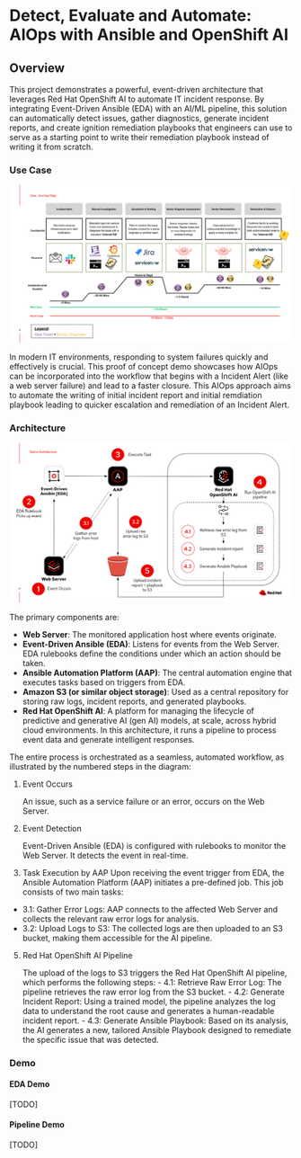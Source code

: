 # Detect, Evaluate and Automate: AIOps with Ansible and OpenShift AI

## Overview

This project demonstrates a powerful, event-driven architecture that leverages Red Hat OpenShift AI to automate IT incident response. By integrating Event-Driven Ansible (EDA) with an AI/ML pipeline, this solution can automatically detect issues, gather diagnostics, generate incident reports, and create ignition remediation playbooks that engineers can use to serve as a starting point to write their remediation playbook instead of writing it from scratch.



### Use Case

![User Journey Diagram](/assets/user_journey.png)

In modern IT environments, responding to system failures quickly and effectively is crucial. This proof of concept demo showcases how AIOps can be incorporated into the workflow that begins with a Incident Alert (like a web server failure) and lead to a faster closure. This AIOps approach aims to automate the writing of initial incident report and initial remdiation playbook leading to quicker escalation and remediation of an Incident Alert.

### Architecture

![Architecture Diagram](/assets/architecture_diagram.png)

The primary components are:

- **Web Server**: The monitored application host where events originate.
- **Event-Driven Ansible (EDA)**: Listens for events from the Web Server. EDA rulebooks define the conditions under which an action should be taken.
- **Ansible Automation Platform (AAP)**: The central automation engine that executes tasks based on triggers from EDA.
- **Amazon S3 (or similar object storage)**: Used as a central repository for storing raw logs, incident reports, and generated playbooks.
- **Red Hat OpenShift AI**: A platform for managing the lifecycle of predictive and generative AI (gen AI) models, at scale, across hybrid cloud environments. In this architecture, it runs a pipeline to process event data and generate intelligent responses.

The entire process is orchestrated as a seamless, automated workflow, as illustrated by the numbered steps in the diagram:

1. Event Occurs

    An issue, such as a service failure or an error, occurs on the Web Server.

2. Event Detection

    Event-Driven Ansible (EDA) is configured with rulebooks to monitor the Web Server. It detects the event in real-time.

3. Task Execution by AAP
   Upon receiving the event trigger from EDA, the Ansible Automation Platform (AAP) initiates a pre-defined job. This job consists of two main tasks:
 - 3.1: Gather Error Logs: AAP connects to the affected Web Server and collects the relevant raw error logs for analysis.
 - 3.2: Upload Logs to S3: The collected logs are then uploaded to an S3 bucket, making them accessible for the AI pipeline.

5. Red Hat OpenShift AI Pipeline

    The upload of the logs to S3 triggers the Red Hat OpenShift AI pipeline, which performs the following steps:
        - 4.1: Retrieve Raw Error Log: The pipeline retrieves the raw error log from the S3 bucket.
        - 4.2: Generate Incident Report: Using a trained model, the pipeline analyzes the log data to understand the root cause and generates a human-readable incident report.
        - 4.3: Generate Ansible Playbook: Based on its analysis, the AI generates a new, tailored Ansible Playbook designed to remediate the specific issue that was detected.

### Demo

#### EDA Demo
[TODO]
#### Pipeline Demo
[TODO]
